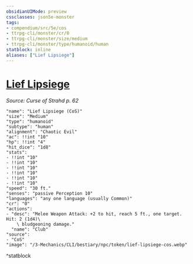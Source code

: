 ```yaml
---
obsidianUIMode: preview
cssclasses: json5e-monster
tags:
- compendium/src/5e/cos
- ttrpg-cli/monster/cr/0
- ttrpg-cli/monster/size/medium
- ttrpg-cli/monster/type/humanoid/human
statblock: inline
aliases: ["Lief Lipsiege"]
---
```

# [Lief Lipsiege](3-Mechanics\CLI\bestiary\npc/lief-lipsiege-cos.md)
*Source: Curse of Strahd p. 62*  

```statblock
"name": "Lief Lipsiege (CoS)"
"size": "Medium"
"type": "humanoid"
"subtype": "human"
"alignment": "Chaotic Evil"
"ac": !!int "10"
"hp": !!int "4"
"hit_dice": "1d8"
"stats":
- !!int "10"
- !!int "10"
- !!int "10"
- !!int "10"
- !!int "10"
- !!int "10"
"speed": "30 ft."
"senses": "passive Perception 10"
"languages": "any one language (usually Common)"
"cr": "0"
"actions":
- "desc": "Melee Weapon Attack: +2 to hit, reach 5 ft., one target. Hit: 2 (1d4)\
    \ bludgeoning damage."
  "name": "Club"
"source":
- "CoS"
"image": "/3-Mechanics/CLI/bestiary/npc/token/lief-lipsiege-cos.webp"
```
^statblock